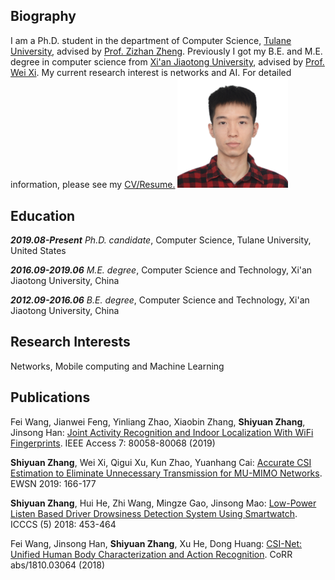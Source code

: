 ## Biography
I am a Ph.D. student in the department of Computer Science, [Tulane University](https://tulane.edu/), advised by [Prof. Zizhan Zheng](https://sse.tulane.edu/node/3486). Previously I got my B.E. and M.E. degree in computer science from [Xi'an Jiaotong University](http://www.xjtu.edu.cn/), advised by [Prof. Wei Xi](http://gr.xjtu.edu.cn/web/xiwei). 
My current research interest is networks and AI.  For detailed information, please see my [CV/Resume.](https://github.com/geekfeiw/geekfeiw.github.io/blob/master/CV/CV_FEIWANG.pdf) 
<img src="https://github.com/AaronsyA/Shiyuan-Zhang/blob/master/me.jpg" width = "35%" height = "35%" alt="nsfc" /> 

## Education
***2019.08-Present***  *Ph.D. candidate*, Computer Science, Tulane University, United States

***2016.09-2019.06***  *M.E. degree*, Computer Science and Technology, Xi'an Jiaotong University, China

***2012.09-2016.06***  *B.E. degree*, Computer Science and Technology, Xi'an Jiaotong University, China

## Research Interests
Networks, Mobile computing and Machine Learning

## Publications
Fei Wang, Jianwei Feng, Yinliang Zhao, Xiaobin Zhang, **Shiyuan Zhang**, Jinsong Han: [Joint Activity Recognition and Indoor Localization With WiFi Fingerprints](https://arxiv.org/abs/1904.04964). IEEE Access 7: 80058-80068 (2019)

**Shiyuan Zhang**, Wei Xi, Qigui Xu, Kun Zhao, Yuanhang Cai: [Accurate CSI Estimation to Eliminate Unnecessary Transmission for MU-MIMO Networks](https://dl.acm.org/citation.cfm?id=3324340). EWSN 2019: 166-177

**Shiyuan Zhang**, Hui He, Zhi Wang, Mingze Gao, Jinsong Mao: [Low-Power Listen Based Driver Drowsiness Detection System Using Smartwatch](https://www.researchgate.net/publication/327878248_Low-Power_Listen_Based_Driver_Drowsiness_Detection_System_Using_Smartwatch_4th_International_Conference_ICCCS_2018_Haikou_China_June_8-10_2018_Revised_Selected_Papers_Part_V). ICCCS (5) 2018: 453-464

Fei Wang, Jinsong Han, **Shiyuan Zhang**, Xu He, Dong Huang: [CSI-Net: Unified Human Body Characterization and Action Recognition](https://arxiv.org/abs/1810.03064). CoRR abs/1810.03064 (2018)


